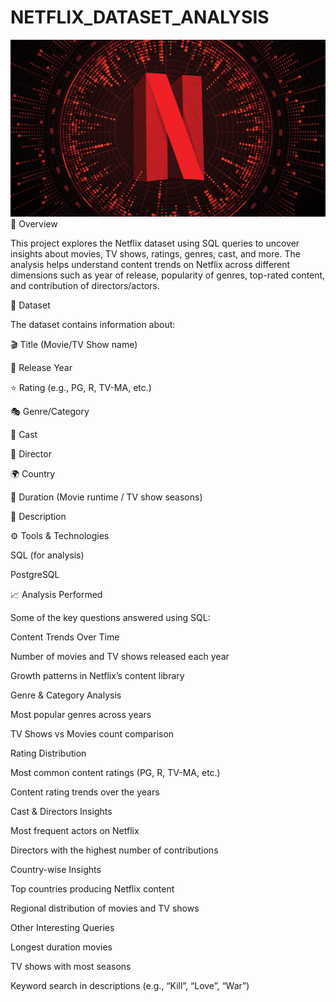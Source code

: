 # NETFLIX_DATASET_ANALYSIS
![netflix logo](https://github.com/idontcode-kns/NETFLIX_DATASET_ANALYSIS/blob/main/30rep_netflixdata_MAIN.webp)
📌 Overview

This project explores the Netflix dataset using SQL queries to uncover insights about movies, TV shows, ratings, genres, cast, and more.
The analysis helps understand content trends on Netflix across different dimensions such as year of release, popularity of genres, top-rated content, and contribution of directors/actors.

📂 Dataset

The dataset contains information about:

🎬 Title (Movie/TV Show name)

📅 Release Year

⭐ Rating (e.g., PG, R, TV-MA, etc.)

🎭 Genre/Category

👥 Cast

🎥 Director

🌍 Country

📌 Duration (Movie runtime / TV show seasons)

📜 Description

⚙️ Tools & Technologies

SQL (for analysis)

PostgreSQL 

📈 Analysis Performed

Some of the key questions answered using SQL:

Content Trends Over Time

Number of movies and TV shows released each year

Growth patterns in Netflix’s content library

Genre & Category Analysis

Most popular genres across years

TV Shows vs Movies count comparison

Rating Distribution

Most common content ratings (PG, R, TV-MA, etc.)

Content rating trends over the years

Cast & Directors Insights

Most frequent actors on Netflix

Directors with the highest number of contributions

Country-wise Insights

Top countries producing Netflix content

Regional distribution of movies and TV shows

Other Interesting Queries

Longest duration movies

TV shows with most seasons

Keyword search in descriptions (e.g., “Kill”, “Love”, “War”)

